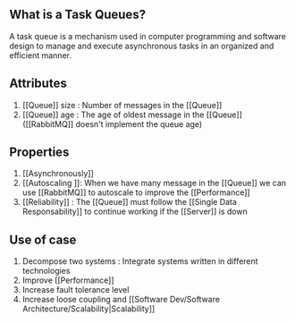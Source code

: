 
## What is a Task Queues?
A task queue is a mechanism used in computer programming and software design to manage and execute asynchronous tasks in an organized and efficient manner.

## Attributes

1. [[Queue]] size : Number of messages in the [[Queue]] 
2. [[Queue]] age : The age of oldest message in the [[Queue]] ([[RabbitMQ]] doesn't implement the queue age)

## Properties 

1. [[Asynchronously]]
2. [[Autoscaling ]]:
		When we have many message in the [[Queue]] we can use [[RabbitMQ]] to autoscale to improve the [[Performance]]
3. [[Reliability]] : The [[Queue]] must follow the [[Single Data Responsability]] to continue working if the [[Server]] is down

## Use of case

1. Decompose two systems :
		Integrate systems written in different technologies
2. Improve [[Performance]] 
3. Increase fault tolerance level 
4. Increase loose coupling and [[Software Dev/Software Architecture/Scalability|Scalability]]
